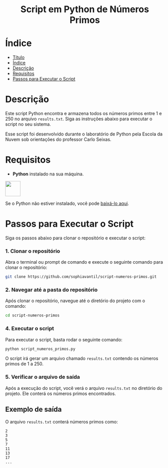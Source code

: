 <h1 align="center"> Script em Python de Números Primos </h1>

# Índice

- [Título](#Título)
- [Índice](#índice)
- [Descrição](#descrição)
- [Requisitos](#requisitos)
- [Passos para Executar o Script](#passos-para-executar-o-script)

# Descrição

Este script Python encontra e armazena todos os números primos entre 1 e 250 no arquivo `results.txt`. Siga as instruções abaixo para executar o script no seu sistema.

Esse script foi desenvolvido durante o laboratório de Python pela Escola da Nuvem sob orientações do professor Carlo Seixas.

# Requisitos

- **Python** instalado na sua máquina.  
<img width="48" height="48" src="https://img.icons8.com/?size=100&id=13441&format=png&color=000000"/> 

  Se o Python não estiver instalado, você pode [baixá-lo aqui](https://www.python.org/downloads/).


# Passos para Executar o Script

Siga os passos abaixo para clonar o repositório e executar o script:

### 1. Clonar o repositório

Abra o terminal ou prompt de comando e execute o seguinte comando para clonar o repositório:

```bash
git clone https://github.com/sophiavantil/script-numeros-primos.git
```

### 2. Navegar até a pasta do repositório

Após clonar o repositório, navegue até o diretório do projeto com o comando:

```bash
cd script-numeros-primos
```

### 4. Executar o script

Para executar o script, basta rodar o seguinte comando:

```bash
python script_numeros_primos.py
```

O script irá gerar um arquivo chamado `results.txt` contendo os números primos de 1 a 250.


### 5. Verificar o arquivo de saída

Após a execução do script, você verá o arquivo `results.txt` no diretório do projeto. Ele conterá os números primos encontrados.


## Exemplo de saída

O arquivo `results.txt` conterá números primos como:

```
2
3
5
7
11
13
17
...
```


